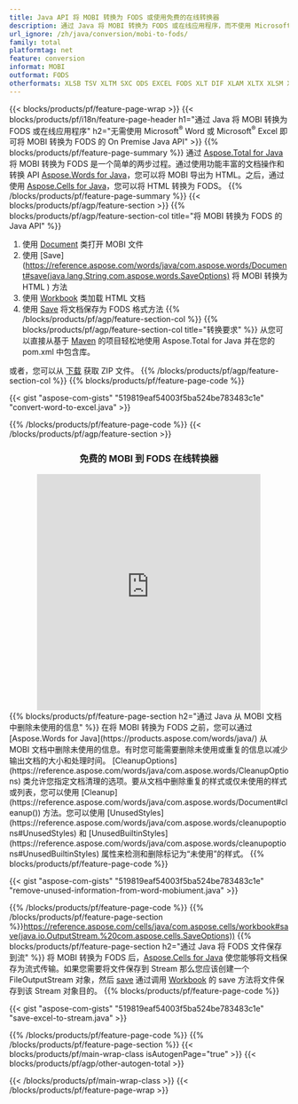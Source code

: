 ```yaml
---
title: Java API 将 MOBI 转换为 FODS 或使用免费的在线转换器
description: 通过 Java 将 MOBI 转换为 FODS 或在线应用程序，而不使用 Microsoft Word 或 Microsoft Excel 或在线。在集成代码之前快速测试免费的 MOBI 到 FODS 在线转换器。 
url_ignore: /zh/java/conversion/mobi-to-fods/
family: total
platformtag: net
feature: conversion
informat: MOBI
outformat: FODS
otherformats: XLSB TSV XLTM SXC ODS EXCEL FODS XLT DIF XLAM XLTX XLSM XLSX XLS
---
```

{{< blocks/products/pf/feature-page-wrap >}}
{{< blocks/products/pf/i18n/feature-page-header h1="通过 Java 将 MOBI 转换为 FODS 或在线应用程序" h2="无需使用 Microsoft<sup>&reg;</sup> Word 或 Microsoft<sup>&reg;</sup> Excel 即可将 MOBI 转换为 FODS 的 On Premise Java API" >}}
{{% blocks/products/pf/feature-page-summary %}}
通过 [Aspose.Total for Java](https://products.aspose.com/total/java/) 将 MOBI 转换为 FODS 是一个简单的两步过程。通过使用功能丰富的文档操作和转换 API [Aspose.Words for Java](https://products.aspose.com/words/java/)，您可以将 MOBI 导出为 HTML。之后，通过使用 [Aspose.Cells for Java](https://products.aspose.com/cells/java/)，您可以将 HTML 转换为 FODS。
{{% /blocks/products/pf/feature-page-summary  %}}
{{< blocks/products/pf/agp/feature-section >}}
{{% blocks/products/pf/agp/feature-section-col title="将 MOBI 转换为 FODS 的 Java API" %}}
1. 使用 [Document](https://reference.aspose.com/words/java/com.aspose.words/Document) 类打开 MOBI 文件
2. 使用 [Save](https://reference.aspose.com/words/java/com.aspose.words/Document#save(java.lang.String,com.aspose.words.SaveOptions) 将 MOBI 转换为 HTML ) 方法
3. 使用 [Workbook](https://reference.aspose.com/cells/java/com.aspose.cells/Workbook) 类加载 HTML 文档
4. 使用 [Save](https://reference.aspose.com/cells/java/com.aspose.cells/workbook#save(java.lang.String,%20com.aspose.cells)) 将文档保存为 FODS 格式方法
{{% /blocks/products/pf/agp/feature-section-col %}}
{{% blocks/products/pf/agp/feature-section-col title="转换要求" %}}
从您可以直接从基于 [Maven](https://releases.aspose.com/total/java/) 的项目轻松地使用 Aspose.Total for Java 并在您的 pom.xml 中包含库。

或者，您可以从 [下载](https://releases.aspose.com/total/java) 获取 ZIP 文件。
{{% /blocks/products/pf/agp/feature-section-col %}}
{{% blocks/products/pf/feature-page-code %}}

{{< gist "aspose-com-gists" "519819eaf54003f5ba524be783483c1e" "convert-word-to-excel.java" >}}


{{% /blocks/products/pf/feature-page-code %}}
{{< /blocks/products/pf/agp/feature-section >}}

<div class="container-fluid agp-content bg-white aboutfile box-1 vh100 section nopbtm">
<div class=container>
<div class=row>
<div class="demobox tc col-md-12 padding-0" align="center">

<h3>免费的 MOBI 到 FODS 在线转换器</h3>

<iframe title="mobi 到 fods 转换在线工具" style="border: none; height: 426px;" scrolling="no" src="https://widgets.aspose.cloud/total-conversion/?to=fods&from=mobi" id="child-iframe" width="80%"></iframe>

</div></div>
</div></div>
{{% blocks/products/pf/feature-page-section  h2="通过 Java 从 MOBI 文档中删除未使用的信息" %}}
在将 MOBI 转换为 FODS 之前，您可以通过 [Aspose.Words for Java](https://products.aspose.com/words/java/) 从 MOBI 文档中删除未使用的信息。有时您可能需要删除未使用或重复的信息以减少输出文档的大小和处理时间。 [CleanupOptions](https://reference.aspose.com/words/java/com.aspose.words/CleanupOptions) 类允许您指定文档清理的选项。要从文档中删除重复的样式或仅未使用的样式或列表，您可以使用 [Cleanup](https://reference.aspose.com/words/java/com.aspose.words/Document#cleanup()) 方法。您可以使用 [UnusedStyles](https://reference.aspose.com/words/java/com.aspose.words/cleanupoptions#UnusedStyles) 和 [UnusedBuiltinStyles](https://reference.aspose.com/words/java/com.aspose.words/cleanupoptions#UnusedBuiltinStyles) 属性来检测和删除标记为“未使用”的样式。  
{{% blocks/products/pf/feature-page-code %}}

{{< gist "aspose-com-gists" "519819eaf54003f5ba524be783483c1e" "remove-unused-information-from-word-mobiument.java" >}}

{{% /blocks/products/pf/feature-page-code  %}}
{{% /blocks/products/pf/feature-page-section %}}https://reference.aspose.com/cells/java/com.aspose.cells/workbook#save(java.io.OutputStream.%20com.aspose.cells.SaveOptions))
{{% blocks/products/pf/feature-page-section  h2="通过 Java 将 FODS 文件保存到流" %}}
将 MOBI 转换为 FODS 后，[Aspose.Cells for Java](https://products.aspose.com/cells/java/) 使您能够将文档保存为流式传输。如果您需要将文件保存到 Stream 那么您应该创建一个 FileOutputStream 对象，然后 [save](https://reference.aspose.com/cells/java/com.aspose.cells/workbook#save(java.io.OutputStream.%20com.aspose.cells.SaveOptions)) 通过调用 [Workbook](https://reference.aspose.com/cells/java/com.aspose.cells/Workbook) 的 save 方法将文件保存到该 Stream 对象目的。 
{{% blocks/products/pf/feature-page-code %}}

{{< gist "aspose-com-gists" "519819eaf54003f5ba524be783483c1e" "save-excel-to-stream.java" >}}

{{% /blocks/products/pf/feature-page-code  %}}
{{% /blocks/products/pf/feature-page-section %}}
{{< blocks/products/pf/main-wrap-class isAutogenPage="true" >}}
{{< blocks/products/pf/agp/other-autogen-total >}}

{{< /blocks/products/pf/main-wrap-class >}}
{{< /blocks/products/pf/feature-page-wrap >}}